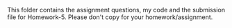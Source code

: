This folder contains the assignment questions, my code and the submission file for Homework-5. Please don't copy for your homework/assignment.
